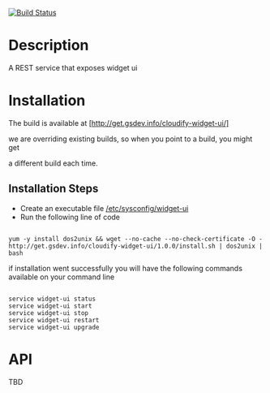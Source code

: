 
[![Build Status](https://travis-ci.org/CloudifySource/cloudify-widget-ui.svg?branch=cw_200_setup_travis)](https://travis-ci.org/CloudifySource/cloudify-widget-ui)

Description
===========


A REST service that exposes widget ui


Installation
============

The build is available at [http://get.gsdev.info/cloudify-widget-ui/]

we are overriding existing builds, so when you point to a build, you might get

a different build each time.


## Installation Steps

 * Create an executable file [/etc/sysconfig/widget-ui](./build/SYSCONFIG_TEMPLATE)
 * Run the following line of code

````

yum -y install dos2unix && wget --no-cache --no-check-certificate -O - http://get.gsdev.info/cloudify-widget-ui/1.0.0/install.sh | dos2unix | bash

````

if installation went successfully you will have the following commands available on your command line

````

service widget-ui status
service widget-ui start
service widget-ui stop
service widget-ui restart
service widget-ui upgrade

````

API
====

TBD